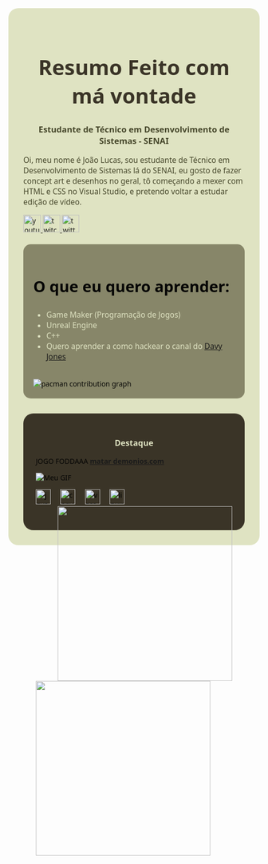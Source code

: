 <div style="background-color:#dfe3c2; padding: 30px; border-radius: 20px; color:#060605; font-family: 'Segoe UI', Tahoma, Geneva, Verdana, sans-serif;">

  <h1 style="color:#3a3427; font-size: 3em; text-align: center;">Resumo Feito com má vontade</h1>
  <p style="font-size: 1.2em; text-align: center; font-weight: bold; color:#46472b;">Estudante de Técnico em Desenvolvimento de Sistemas - SENAI</p>
 
  
  <p style="font-size: 1.1em; color:#46472b;">Oi, meu nome é João Lucas, sou estudante de Técnico em Desenvolvimento de Sistemas lá do SENAI, eu gosto de fazer concept art e desenhos no geral, tô começando a mexer com HTML e CSS no Visual Studio, e pretendo voltar a estudar edição de vídeo. </p>
 
  <div align="left">
  <a href="https://www.youtube.com/@J0TH_" target="_blank">
    <img src="https://img.shields.io/static/v1?message=Youtube&logo=youtube&label=&color=FF0000&logoColor=white&labelColor=&style=for-the-badge" height="35" alt="youtube logo"  />
  </a>
  <a href="https://www.twitch.tv/j0th_" target="_blank">
    <img src="https://img.shields.io/static/v1?message=Twitch&logo=twitch&label=&color=9146FF&logoColor=white&labelColor=&style=for-the-badge" height="35" alt="twitch logo"  />
  </a>
  <a href="https://x.com/1JOTH" target="_blank">
    <img src="https://img.shields.io/static/v1?message=Twitter&logo=twitter&label=&color=1DA1F2&logoColor=white&labelColor=&style=for-the-badge" height="35" alt="twitter logo"  />
  </a>
</div>

  <div style="background-color:#878669; padding: 20px; margin-top: 20px; border-radius: 15px;">
    <h2 style="color:#060605; font-size: 2.2em;">O que eu quero aprender:</h2>
    <ul style="color:#dfe3c2; font-size: 1.1em;">
      <li>Game Maker (Programação de Jogos)</li>
      <li>Unreal Engine</li>
      <li>C++</li>
      <li> Quero aprender a como hackear o canal do <a href="https://www.youtube.com/@DavaJonas" target="_blank">Davy Jones</a>
  <br/>
</li>
      
  </ul>
 <br clear="both">

<picture>
  <source media="(prefers-color-scheme: dark)" srcset="https://raw.githubusercontent.com/Joth-Alt/Joth-Alt/output/pacman-contribution-graph-dark.svg">
  <source media="(prefers-color-scheme: light)" srcset="https://raw.githubusercontent.com/Joth-Alt/Joth-Alt/output/pacman-contribution-graph.svg">
  <img alt="pacman contribution graph" src="https://raw.githubusercontent.com/Joth-Alt/Joth-Alt/output/pacman-contribution-graph.svg">
</picture>


<br clear="both">

  
  </div>

  <div style="margin-top: 30px; background-color:#3a3427; padding: 25px; border-radius: 20px;">
    <h3 style="color:#dfe3c2; text-align: center;">Destaque</h3>

JOGO FODDAAA [**matar demonios.com**](https://archive.org/details/doom-play)

![Meu GIF](https://i.pinimg.com/originals/c1/97/e1/c197e1fc5e0178579c3ef6e98fb33ab1.gif)

<div align="left">
  <img src="https://cdn.jsdelivr.net/gh/devicons/devicon/icons/javascript/javascript-original.svg" height="30" alt="javascript logo"  />
  <img width="12" />
  <img src="https://cdn.jsdelivr.net/gh/devicons/devicon/icons/canva/canva-original.svg" height="30" alt="canva logo"  />
  <img width="12" />
  <img src="https://cdn.jsdelivr.net/gh/devicons/devicon/icons/vscode/vscode-original.svg" height="30" alt="vscode logo"  />
  <img width="12" />
  <img src="https://cdn.jsdelivr.net/gh/devicons/devicon/icons/linux/linux-original.svg" height="30" alt="linux logo"  />
</div>


<img align="right" height="350" src="https://i.pinimg.com/originals/db/9b/65/db9b654e5cf55f11e14a207ebe995a28.gif"  />

###

<img align="left" height="350" src="https://i.pinimg.com/originals/2d/0b/05/2d0b05a2e24c721fabdc51936728b6d8.gif"  />

###
